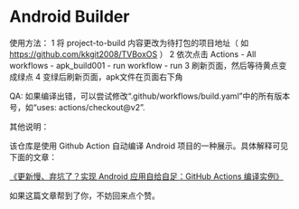 # Android Builder

使用方法： 
1 将 project-to-build 内容更改为待打包的项目地址（ 如 https://github.com/kkgit2008/TVBoxOS ）
2 依次点击 Actions - All workflows - apk_build001 - run workflow - run
3 刷新页面，然后等待黄点变成绿点
4 变绿后刷新页面，apk文件在页面右下角



QA:
如果编译出错，可以尝试修改“.github/workflows/build.yaml”中的所有版本号，如“uses: actions/checkout@v2”. 




其他说明：

该仓库是使用 Github Action 自动编译 Android 项目的一种展示。具体解释可见下面的文章：

[《更新慢、弃坑了？实现 Android 应用自给自足：GitHub Actions 编译实例》](https://sspai.com/post/70427)

如果这篇文章帮到了你，不妨回来点个赞。
